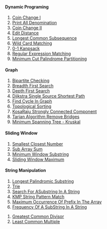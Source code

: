 <h4>Dynamic Programing </h4>
<ol>
    <li><a href="https://github.com/Arx1971/Algorithms-Implementation-In-Java/tree/master/src/DynamicProgramming/CoinChange_I">Coin Change I</a></li>
    <li><a href="https://github.com/Arx1971/Algorithms-Implementation-In-Java/tree/master/src/DynamicProgramming/CoinChnagePrintAllDenomination">Print All Denomination</a></li>
    <li><a href="https://github.com/Arx1971/Algorithms-Implementation-In-Java/tree/master/src/DynamicProgramming/CoinChnage_II">Coin Change II</a></li>
    <li><a href="https://github.com/Arx1971/Algorithms-Implementation-In-Java/tree/master/src/DynamicProgramming/EditDistance">Edit Distance</a></li>
    <li><a href="https://github.com/Arx1971/Algorithms-Implementation-In-Java/tree/master/src/DynamicProgramming/LongestIncreasingSubsequence">Longest Common Subsequence</a></li>
    <li><a href="https://github.com/Arx1971/Algorithms-Implementation-In-Java/tree/master/src/DynamicProgramming/WildCardMatching">Wild Card Matching</a></li>
    <li><a href="https://github.com/Arx1971/Algorithms-Implementation-In-Java/tree/master/src/DynamicProgramming/knapsack01">0-1 Kanpsack</a></li>
    <li><a href="https://github.com/Arx1971/Algorithms-Implementation-In-Java/tree/master/src/DynamicProgramming/RegularExpressionMatching">Regular Expression Matching</a></li>
     <li><a href="https://github.com/Arx1971/Algorithms-Implementation-In-Java/tree/master/src/DynamicProgramming/PalindromePartitioning">Minimum Cut Palindrome Partitioning</a></li>
</ol>

<h4>Graph</h4>
<ol>
    <li><a href="https://github.com/Arx1971/Algorithms-Implementation-In-Java/tree/master/src/Graph/BipartiteChecking">Bipartite Checking</a></li>
    <li><a href="https://github.com/Arx1971/Algorithms-Implementation-In-Java/tree/master/src/Graph/BreadthFirstSearch">Breadth First Search</a></li>
    <li><a href="https://github.com/Arx1971/Algorithms-Implementation-In-Java/tree/master/src/Graph/DepthFirstSearch">Depth First Search</a></li>
    <li><a href="https://github.com/Arx1971/Algorithms-Implementation-In-Java/tree/master/src/Graph/DijkstraSingleSourceShortestPath">Dijkstra Single Source Shortest Path</a></li>
    <li><a href="https://github.com/Arx1971/Algorithms-Implementation-In-Java/tree/master/src/Graph/FindingCycleInDirectedGraph">Find Cycle In Graph</a></li>
    <li><a href="https://github.com/Arx1971/Algorithms-Implementation-In-Java/tree/master/src/Graph/TopologicalSorting">Topological Sorting</a></li>
    <li><a href="https://github.com/Arx1971/Algorithms-Implementation-In-Java/tree/master/src/Graph/KosaRajuStronglyConnectedComponent">KosaRaju Strongly Connected Component</a></li>
    <li><a href="https://github.com/Arx1971/Algorithms-Implementation-In-Java/tree/master/src/Graph/BridgesInGraph">Tarjan Algorithm Remove Bridges</a></li>
    <li><a href="https://github.com/Arx1971/Algorithms-Implementation-In-Java/tree/master/src/Graph/MinimumSpanningTreeKruskal">Minimum Spanning Tree - Kruskal</a></li>    
</ol>

<h4>Sliding Window </h4>
<ol>
    <li><a href="https://github.com/Arx1971/Algorithms-Implementation-In-Java/tree/master/src/SlidingWindow/SmallestClosestNumber">Smallest Closest Number</a></li>
    <li><a href="https://github.com/Arx1971/Algorithms-Implementation-In-Java/tree/master/src/SlidingWindow/SubArraySum">Sub Array Sum</a></li>
    <li><a href="https://github.com/Arx1971/Algorithms-Implementation-In-Java/tree/master/src/SlidingWindow/minimumWindowSubstring">Minimum Window Substring</a></li>
    <li><a href="https://github.com/Arx1971/Algorithms-Implementation-In-Java/tree/master/src/SlidingWindow/slidingWindowMaximum">Sliding Window Maximum</a></li>
</ol>

<h4>String Manipulation</h4>
<ol>
    <li><a href="https://github.com/Arx1971/Algorithms-Implementation-In-Java/tree/master/src/StringManipulation/LongestPalindromicSubstring">Longest Palindromic Substring</a></li>
    <li><a href="https://github.com/Arx1971/Algorithms-Implementation-In-Java/tree/master/src/StringManipulation/Trie">Trie</a></li>
    <li><a href="https://github.com/Arx1971/Algorithms-Implementation-In-Java/tree/master/src/StringManipulation/SearchForASubstringInAString">Search For ASubstring In A String</a></li>
    <li><a href="https://github.com/Arx1971/Algorithms-Implementation-In-Java/tree/master/src/StringManipulation/KMPStringPatternMatch/">KMP String Pattern Match</a></li>
    <li><a href="https://github.com/Arx1971/Algorithms-Implementation-In-Java/tree/master/src/StringManipulation/MaximumOccurrenceOfPrefixInTheArray/">Maximum Occurrence Of Prefix In The Array</a></li>
    <li><a href="https://github.com/Arx1971/Algorithms-Implementation-In-Java/tree/master/src/StringManipulation/FrequencyOfASubStringInAString/">Frequency Of A SubString In A String</a></li>    
</ol>

<ol>
    <li><a href="https://github.com/Arx1971/Algorithms-Implementation-In-Java/tree/master/src/NumberTheory/GreatestCommonDivisor/">Greatest Common Divisor</a></li>
    <li><a href="https://github.com/Arx1971/Algorithms-Implementation-In-Java/tree/master/src/NumberTheory/LeastCommonMultiple">Least Common Multiple</a></li>
</ol>